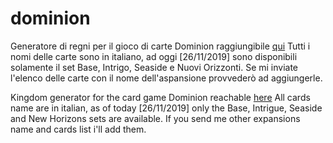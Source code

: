 # dominion
Generatore di regni per il gioco di carte Dominion raggiungibile [qui](https://samelinux.github.io/dominion/)
Tutti i nomi delle carte sono in italiano, ad oggi [26/11/2019] sono disponibili solamente il set Base, Intrigo, Seaside e Nuovi Orizzonti.
Se mi inviate l'elenco delle carte con il nome dell'aspansione provvederò ad aggiungerle.

Kingdom generator for the card game Dominion reachable [here](https://samelinux.github.io/dominion/)
All cards name are in italian, as of today [26/11/2019] only the Base, Intrigue, Seaside and New Horizons sets are available.
If you send me other expansions name and cards list i'll add them.
